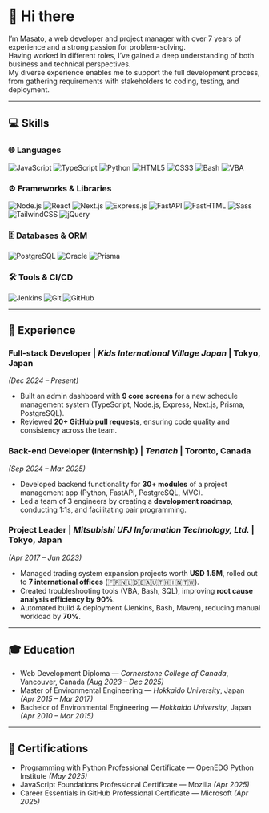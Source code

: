 # 👋 Hi there

I’m Masato, a web developer and project manager with over 7 years of experience and a strong passion for problem-solving.  
Having worked in different roles, I’ve gained a deep understanding of both business and technical perspectives.  
My diverse experience enables me to support the full development process, from gathering requirements with stakeholders to coding, testing, and deployment.


---

## 💻 Skills

### 🌐 Languages
![JavaScript](https://img.shields.io/badge/-JavaScript-F7DF1E?logo=javascript&logoColor=black&style=flat)
![TypeScript](https://img.shields.io/badge/-TypeScript-3178C6?logo=typescript&logoColor=white&style=flat)
![Python](https://img.shields.io/badge/-Python-3776AB?logo=python&logoColor=white&style=flat)
![HTML5](https://img.shields.io/badge/-HTML5-E34F26?logo=html5&logoColor=white&style=flat)
![CSS3](https://img.shields.io/badge/-CSS3-1572B6?logo=css3&logoColor=white&style=flat)
![Bash](https://img.shields.io/badge/-Bash-4EAA25?logo=gnubash&logoColor=white&style=flat)
![VBA](https://img.shields.io/badge/-VBA-217346?logo=microsoft-excel&logoColor=white&style=flat)

### ⚙️ Frameworks & Libraries
![Node.js](https://img.shields.io/badge/-Node.js-339933?logo=node.js&logoColor=white&style=flat)
![React](https://img.shields.io/badge/-React-61DAFB?logo=react&logoColor=black&style=flat)
![Next.js](https://img.shields.io/badge/-Next.js-000000?logo=next.js&logoColor=white&style=flat)
![Express.js](https://img.shields.io/badge/-Express.js-000000?logo=express&logoColor=white&style=flat)
![FastAPI](https://img.shields.io/badge/-FastAPI-009688?logo=fastapi&logoColor=white&style=flat)
![FastHTML](https://img.shields.io/badge/-FastHTML-ff6600?style=flat&logo=html5&logoColor=white)
![Sass](https://img.shields.io/badge/-Sass-CC6699?logo=sass&logoColor=white&style=flat)
![TailwindCSS](https://img.shields.io/badge/-TailwindCSS-06B6D4?logo=tailwindcss&logoColor=white&style=flat)
![jQuery](https://img.shields.io/badge/-jQuery-0769AD?logo=jquery&logoColor=white&style=flat)

### 🗄️ Databases & ORM
![PostgreSQL](https://img.shields.io/badge/-PostgreSQL-4169E1?logo=postgresql&logoColor=white&style=flat)
![Oracle](https://img.shields.io/badge/-Oracle-F80000?logo=oracle&logoColor=white&style=flat)
![Prisma](https://img.shields.io/badge/-Prisma-2D3748?logo=prisma&logoColor=white&style=flat)

### 🛠️ Tools & CI/CD
![Jenkins](https://img.shields.io/badge/-Jenkins-D24939?logo=jenkins&logoColor=white&style=flat)
![Git](https://img.shields.io/badge/-Git-F05032?logo=git&logoColor=white&style=flat)
![GitHub](https://img.shields.io/badge/-GitHub-181717?logo=github&logoColor=white&style=flat)

---

## 💼 Experience

### Full-stack Developer | *Kids International Village Japan* | Tokyo, Japan  
*(Dec 2024 – Present)*  
- Built an admin dashboard with **9 core screens** for a new schedule management system (TypeScript, Node.js, Express, Next.js, Prisma, PostgreSQL).  
- Reviewed **20+ GitHub pull requests**, ensuring code quality and consistency across the team.  

### Back-end Developer (Internship) | *Tenatch* | Toronto, Canada  
*(Sep 2024 – Mar 2025)*  
- Developed backend functionality for **30+ modules** of a project management app (Python, FastAPI, PostgreSQL, MVC).  
- Led a team of 3 engineers by creating a **development roadmap**, conducting 1:1s, and facilitating pair programming.  

### Project Leader | *Mitsubishi UFJ Information Technology, Ltd.* | Tokyo, Japan  
*(Apr 2017 – Jun 2023)*  
- Managed trading system expansion projects worth **USD 1.5M**, rolled out to **7 international offices** (🇫🇷🇳🇱🇩🇪🇦🇺🇹🇭🇮🇳🇹🇼).  
- Created troubleshooting tools (VBA, Bash, SQL), improving **root cause analysis efficiency by 90%**.  
- Automated build & deployment (Jenkins, Bash, Maven), reducing manual workload by **70%**.  

---

## 🎓 Education

- Web Development Diploma — *Cornerstone College of Canada*, Vancouver, Canada *(Aug 2023 – Dec 2025)*  
- Master of Environmental Engineering — *Hokkaido University*, Japan *(Apr 2015 – Mar 2017)*  
- Bachelor of Environmental Engineering — *Hokkaido University*, Japan *(Apr 2010 – Mar 2015)*  

---

## 📜 Certifications

- Programming with Python Professional Certificate — OpenEDG Python Institute *(May 2025)*  
- JavaScript Foundations Professional Certificate — Mozilla *(Apr 2025)*  
- Career Essentials in GitHub Professional Certificate — Microsoft *(Apr 2025)*  
